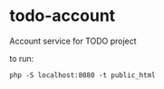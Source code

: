 # todo-account
Account service for TODO project

to run: 
```
php -S localhost:8080 -t public_html
```